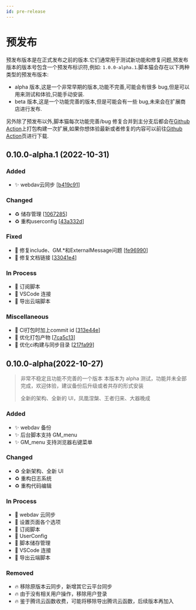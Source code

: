 ```yaml
---
id: pre-release
---
```


# 预发布

预发布版本是在正式发布之前的版本.它们通常用于测试新功能和修复问题,预发布版本的版本号包含一个预发布标识符,例如:
`1.0.0-alpha.1`.脚本猫会存在以下两种类型的预发布版本:

- alpha 版本,这是一个非常早期的版本,功能不完善,可能会有很多 bug,但是可以用来测试和体验,只能手动安装.
- beta 版本,这是一个功能完善的版本,但是可能会有一些 bug,未来会在扩展商店进行发布.

另外除了预发布以外,脚本猫每次功能完善/bug
修复合并到主分支后都会在[Github Action](https://github.com/scriptscat/scriptcat/actions/workflows/build.yaml)上打包构建一次扩展,如果你想体验最新或者修复的内容可以前往[Github Action](https://github.com/scriptscat/scriptcat/actions/workflows/build.yaml)页进行下载.

## 0.10.0-alpha.1 (2022-10-31)

### Added

- ✨ webdav云同步 [[b419c91](https://github.com/scriptscat/scriptcat/commit/b419c91d1e7047390aa4c601a3a6ed3d54a165ba)]

### Changed

- ♻️ 储存管理 [[1067285](https://github.com/scriptscat/scriptcat/commit/106728515d162e3b8d90d49d31f472cb4a10ca25)]
- ♻️ 重构userconfig [[43a332d](https://github.com/scriptscat/scriptcat/commit/43a332db99b0b075762f1e06d3e2569b7a7f949c)]

### Fixed

- 🐛 修复include、GM.*和ExternalMessage问题 [[fe96990](https://github.com/scriptscat/scriptcat/commit/fe969903d855ed385dc91214f6d46cff1963deeb)]
- 🐛 修复文档链接 [[33041e4](https://github.com/scriptscat/scriptcat/commit/33041e45a947e99a8478e3ea53f4eb422df9a65e)]

### In Process

- 🚧 订阅脚本
- 🚧 VSCode 连接
- 🚧 导出云端脚本

### Miscellaneous

-  👷 CI打包时加上commit id [[313e44e](https://github.com/scriptscat/scriptcat/commit/313e44e3f7a55077d6b273e7483f1fc08d2c36da)]
-  👷 优化打包产物 [[7ca5c13](https://github.com/scriptscat/scriptcat/commit/7ca5c139ffc97c6f48f6457c117ded2cb591b21e)]
-  👷 优化ci构建与同步目录 [[217fa99](https://github.com/scriptscat/scriptcat/commit/217fa991b78b6e8232e8b03bfee5da6cf5894a8b)]


## 0.10.0-alpha(2022-10-27)

> 非常不稳定且功能不完善的一个版本 本版本为 alpha 测试，功能并未全部完成，欢迎体验，建议备份后升级或者共存的形式安装
>
> 全新的架构、全新的 UI，凤凰涅槃、王者归来、大器晚成

### Added

- ✨ webdav 备份
- ✨ 后台脚本支持 GM_menu
- ✨ GM_menu 支持浏览器右键菜单

### Changed

- ♻️ 全新架构、全新 UI
- ♻️ 重构日志系统
- ♻️ 重构代码编辑

### In Process

- 🚧 webdav 云同步
- 🚧 设置页面各个选项
- 🚧 订阅脚本
- 🚧 UserConfig
- 🚧 脚本储存管理
- 🚧 VSCode 连接
- 🚧 导出云端脚本

### Removed

- 🔥 移除原版本云同步，新增其它云平台同步
- 🔥 由于没有相关用户操作，移除用户登录
- 🔥 鉴于腾讯云函数收费，可能将移除导出腾讯云函数，后续版本再加入

